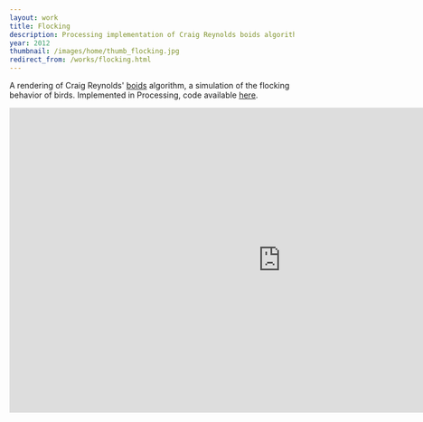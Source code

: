 ```yaml
---
layout: work
title: Flocking
description: Processing implementation of Craig Reynolds boids algorithm
year: 2012
thumbnail: /images/home/thumb_flocking.jpg
redirect_from: /works/flocking.html
---
```


A rendering of Craig Reynolds' [boids](http://www.red3d.com/cwr/boids/) algorithm, a simulation of the flocking behavior of birds. Implemented in Processing, code available [here](https://github.com/genekogan/FlockingBoids).

<center>
<iframe src="http://player.vimeo.com/video/39517129?portrait=0&amp;color=ff9933" width="960" height="540" frameborder="0" webkitAllowFullScreen mozallowfullscreen allowFullScreen></iframe>
</center>	
